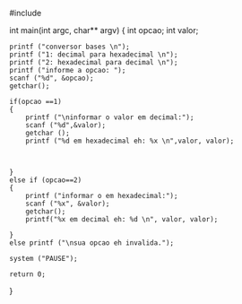 #include <iostream>



int main(int argc, char** argv) 
{
	int opcao;
	int valor;
	
	printf ("conversor bases \n");
	printf ("1: decimal para hexadecimal \n");
	printf ("2: hexadecimal para decimal \n");
	printf ("informe a opcao: ");
	scanf ("%d", &opcao);
	getchar();
	
	if(opcao ==1)
	{
		printf ("\ninformar o valor em decimal:");
		scanf ("%d",&valor);
		getchar ();
		printf ("%d em hexadecimal eh: %x \n",valor, valor);
		
		
	
	}
	else if (opcao==2)
	{
		printf ("informar o em hexadecimal:");
		scanf ("%x", &valor);
		getchar();
		printf("%x em decimal eh: %d \n", valor, valor);
		
	}
	else printf ("\nsua opcao eh invalida.");
	
	system ("PAUSE");

	return 0;
}
